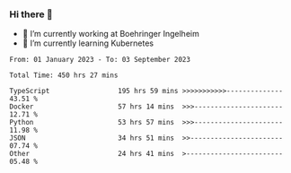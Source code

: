 ### Hi there 👋
- 🔭 I’m currently working at Boehringer Ingelheim
- 🌱 I’m currently learning Kubernetes

 
<!--START_SECTION:waka-->

```text
From: 01 January 2023 - To: 03 September 2023

Total Time: 450 hrs 27 mins

TypeScript                 195 hrs 59 mins >>>>>>>>>>>--------------   43.51 %
Docker                     57 hrs 14 mins  >>>----------------------   12.71 %
Python                     53 hrs 57 mins  >>>----------------------   11.98 %
JSON                       34 hrs 51 mins  >>-----------------------   07.74 %
Other                      24 hrs 41 mins  >------------------------   05.48 %
```

<!--END_SECTION:waka-->

 
